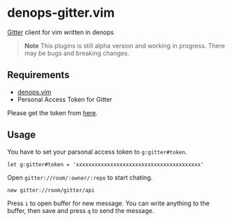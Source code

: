# denops-gitter.vim

[Gitter](https://gitter.im) client for vim written in denops

> **Note** This plugins is still alpha version and working in progress. There
> may be bugs and breaking changes.

## Requirements

- [denops.vim](https://github.com/vim-denops/denops.vim)
- Personal Access Token for Gitter

Please get the token from [here](https://developer.gitter.im/login).

## Usage

You have to set your parsonal access token to `g:gitter#token`.

```vim
let g:gitter#token = 'xxxxxxxxxxxxxxxxxxxxxxxxxxxxxxxxxxxxxxxx'
```

Open `gitter://room/:owner/:repo` to start chating.

```vim
new gitter://room/gitter/api
```

Press `i` to open buffer for new message. You can write anything to the buffer,
then save and press `q` to send the message.

